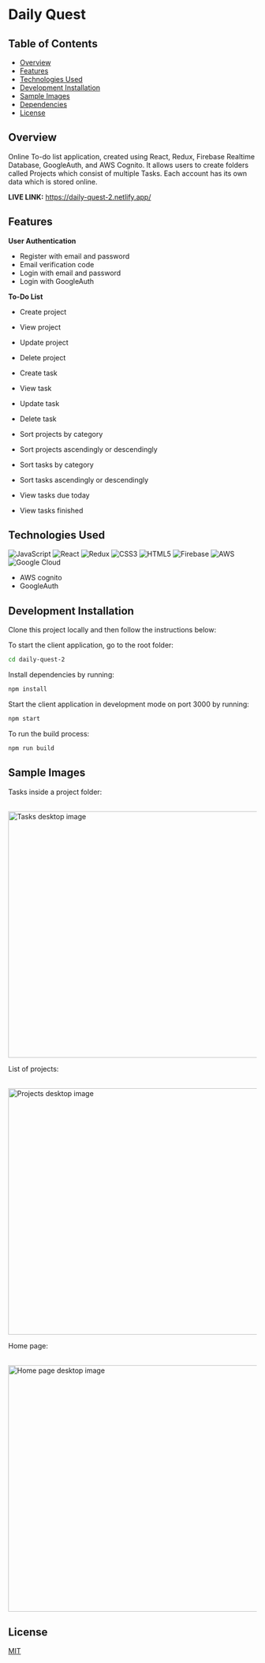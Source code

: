 <!-- this is a  -->
# Daily Quest

## Table of Contents

- [Overview](https://github.com/Rammina/daily-quest-2#overview)
- [Features](https://github.com/Rammina/daily-quest-2#features)
- [Technologies Used](https://github.com/Rammina/daily-quest-2#technologies-used)
- [Development Installation](https://github.com/Rammina/daily-quest-2#development-installation)
- [Sample Images](https://github.com/Rammina/daily-quest-2#sample-images)
- [Dependencies](https://github.com/Rammina/daily-quest-2#dependencies)
- [License](https://github.com/Rammina/daily-quest-2#license)

## Overview

Online To-do list application, created using React, Redux, Firebase Realtime Database, GoogleAuth, and AWS Cognito. It allows users to create folders called Projects which consist of multiple Tasks. Each account has its own data which is stored online.

**LIVE LINK:** https://daily-quest-2.netlify.app/

## Features

**User Authentication**

- Register with email and password
- Email verification code
- Login with email and password
- Login with GoogleAuth

**To-Do List**

- Create project
- View project
- Update project
- Delete project

- Create task
- View task
- Update task
- Delete task

- Sort projects by category
- Sort projects ascendingly or descendingly
- Sort tasks by category
- Sort tasks ascendingly or descendingly

- View tasks due today
- View tasks finished

## Technologies Used

<img alt="JavaScript" src="https://img.shields.io/badge/javascript-%23323330.svg?&style=for-the-badge&logo=javascript&logoColor=%23F7DF1E"/> <img alt="React" src="https://img.shields.io/badge/react-%2320232a.svg?&style=for-the-badge&logo=react&logoColor=%2361DAFB"/> <img alt="Redux" src="https://img.shields.io/badge/redux-%23593d88.svg?&style=for-the-badge&logo=redux&logoColor=white"/> <img alt="CSS3" src="https://img.shields.io/badge/css3-%231572B6.svg?&style=for-the-badge&logo=css3&logoColor=white"/> <img alt="HTML5" src="https://img.shields.io/badge/html5-%23E34F26.svg?&style=for-the-badge&logo=html5&logoColor=white"/> <img alt="Firebase" src="https://img.shields.io/badge/firebase-%23039BE5.svg?style=for-the-badge&logo=firebase"/> <img alt="AWS" src="https://img.shields.io/badge/AWS-%23FF9900.svg?style=for-the-badge&logo=amazon-aws&logoColor=white"/> <img alt="Google Cloud" src="https://img.shields.io/badge/GoogleCloud-%234285F4.svg?style=for-the-badge&logo=google-cloud&logoColor=white"/>
- AWS cognito
- GoogleAuth

## Development Installation

Clone this project locally and then follow the instructions below:

To start the client application, go to the root folder:

```bash
cd daily-quest-2
```

Install dependencies by running:

```bash
npm install
```

Start the client application in development mode on port 3000 by running:

```bash
npm start
```

To run the build process:

```bash
npm run build
```

## Sample Images

Tasks inside a project folder: 

<br/>

<img src="https://res.cloudinary.com/rammina/image/upload/v1623826161/dq-tasks-desktop_r1ahga.png" alt="Tasks desktop image" width="960" height="500"/>

List of projects: 

<br/>

<img src="https://res.cloudinary.com/rammina/image/upload/v1623826118/dq-projects-desktop_emcpgb.png" alt="Projects desktop image" width="960" height="500"/>

Home page: 

<br/>

<img src="https://res.cloudinary.com/rammina/image/upload/v1623826166/dq-home-desktop_rhvxij.png" alt="Home page desktop image" width="960" height="500"/>

## License

[MIT](https://choosealicense.com/licenses/mit/)
